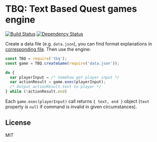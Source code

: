 # TBQ: Text Based Quest games engine

[![Build Status](https://travis-ci.org/vandamm/TBQ.svg?branch=master)](https://travis-ci.org/vandamm/TBQ)
[![Dependency Status](https://gemnasium.com/vandamm/TBQ.svg)](https://gemnasium.com/vandamm/TBQ)

Create a data file (e.g. `data.json`), you can find format explanations in [corresponding file](DataFormat.md). Then use the engine:

```js
const TBQ = require('tbq');
const game = TBQ.createGame(require('data.json'));

do {
  var playerInput = /* Somehow get player input */
  var actionResult = game.exec(playerInput);
  /* Output actionResult.text to player */
} while (!actionResult.end)
```

Each `game.exec(playerInput)` call returns `{ text, end }` object (`text` property is `null` if command is invalid in given circumstances).

## License

MIT
